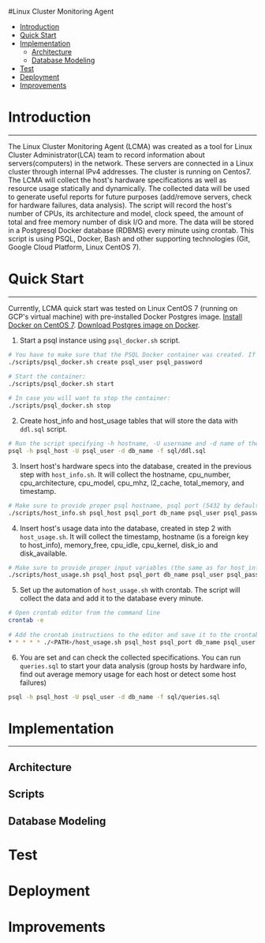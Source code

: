 #Linux Cluster Monitoring Agent
- [Introduction](#introduction)
- [Quick Start](#quick-start)
- [Implementation](#implementation)
    - [Architecture](#architecture)
    - [Database Modeling](#database-modeling)
- [Test](#test)
- [Deployment](#deployment)
- [Improvements](#improvements)

# Introduction

---
The Linux Cluster Monitoring Agent (LCMA) was created as a tool for Linux Cluster Administrator(LCA) team to record information about servers(computers) in the network.
These servers are connected in a Linux cluster through internal IPv4 addresses. The cluster is running on Centos7. The LCMA will collect the host's hardware specifications as well as resource usage statically and dynamically.
The collected data will be used to generate useful reports for future purposes (add/remove servers, check for hardware failures, data analysis).
The script will record the host's number of CPUs, its architecture and model, clock speed, the amount of total and free memory number of disk I/O and more.
The data will be stored in a Postgresql Docker database (RDBMS) every minute using crontab. This script is using PSQL, Docker, Bash and other supporting technologies (Git, Google Cloud Platform, Linux CentOS 7).
# Quick Start

---
Currently, LCMA quick start was tested on Linux CentOS 7 (running on GCP's virtual machine) with pre-installed Docker Postgres image.
[Install Docker on CentOS 7](https://docs.docker.com/engine/install/centos/). [Download Postgres image on Docker](https://hub.docker.com/_/postgres).
1. Start a psql instance using `psql_docker.sh` script.
```bash
# You have to make sure that the PSQL Docker container was created. If not:
./scripts/psql_docker.sh create psql_user psql_password

# Start the container:
./scripts/psql_docker.sh start
  
# In case you will want to stop the container:
./scripts/psql_docker.sh stop
```
2. Create host_info and host_usage tables that will store the data with `ddl.sql` script.
```bash
# Run the script specifying -h hostname, -U username and -d name of the database. -f for the filename.
psql -h psql_host -U psql_user -d db_name -f sql/ddl.sql
```
3. Insert host's hardware specs into the database, created in the previous step with `host_info.sh`. 
   It will collect the hostname, cpu_number, cpu_architecture, cpu_model, cpu_mhz, l2_cache, total_memory, and timestamp.
```bash
# Make sure to provide proper psql hostname, psql port (5432 by default), name of the database, psql username and psql password
./scripts/host_info.sh psql_host psql_port db_name psql_user psql_password
```
4. Insert host's usage data into the database, created in step 2 with `host_usage.sh`.
   It will collect the timestamp, hostname (is a foreign key to host_info), memory_free, cpu_idle, cpu_kernel, disk_io and disk_available.
```bash
# Make sure to provide proper input variables (the same as for host_info in step 4)
./scripts/host_usage.sh psql_host psql_port db_name psql_user psql_password
```
5. Set up the automation of `host_usage.sh` with crontab. The script will collect the data and add it to the database every minute.
```bash
# Open crontab editor from the command line
crontab -e
  
# Add the crontab instructions to the editor and save it to the crontab logs
* * * * * ./<PATH>/host_usage.sh psql_host psql_port db_name psql_user psql_password > /tmp/host_usage.log
```
6. You are set and can check the collected specifications. 
   You can run `queries.sql` to start your data analysis (group hosts by hardware info, find out average memory usage for each host or detect some host failures) 
```bash
psql -h psql_host -U psql_user -d db_name -f sql/queries.sql
```
# Implementation

---
## Architecture
## Scripts
## Database Modeling
# Test
# Deployment
# Improvements